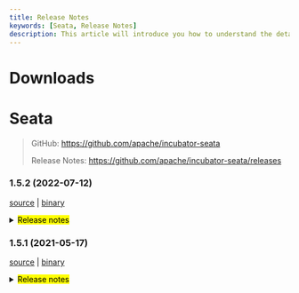 ```yaml
---
title: Release Notes
keywords: [Seata, Release Notes]
description: This article will introduce you how to understand the details of each version and upgrade matters needing attention.
---
```



# Downloads

# Seata

> GitHub: https://github.com/apache/incubator-seata
>
> Release Notes: https://github.com/apache/incubator-seata/releases

### 1.5.2 (2022-07-12)

[source](https://github.com/apache/incubator-seata/archive/v1.5.2.zip) |
[binary](https://github.com/apache/incubator-seata/releases/download/v1.5.2/seata-server-1.5.2.zip)

<details>
  <summary><mark>Release notes</mark></summary>


### Seata 1.5.2

Seata 1.5.2 Released.

Seata is an easy-to-use, high-performance, open source distributed transaction solution.

The version is updated as follows:

### feature：
- [[#4661](https://github.com/apache/incubator-seata/pull/4713)] support xid load balance
- [[#4676](https://github.com/apache/incubator-seata/pull/4676)] support server to expose Nacos services by mounting SLB
- [[#4642](https://github.com/apache/incubator-seata/pull/4642)] support batch message parallel processing
- [[#4567](https://github.com/apache/incubator-seata/pull/4567)] support where method condition(find_in_set)


### bugfix：
- [[#4515](https://github.com/apache/incubator-seata/pull/4515)] fix the error of SeataTCCFenceAutoConfiguration when database unused
- [[#4661](https://github.com/apache/incubator-seata/pull/4661)] fix sql exception with PostgreSQL in module console
- [[#4667](https://github.com/apache/incubator-seata/pull/4682)] fix the exception in RedisTransactionStoreManager for update map During iteration
- [[#4678](https://github.com/apache/incubator-seata/pull/4678)] fix the error of key transport.enableRmClientBatchSendRequest cache penetration if not configure
- [[#4701](https://github.com/apache/incubator-seata/pull/4701)] fix missing command line args
- [[#4607](https://github.com/apache/incubator-seata/pull/4607)] fix bug on skipping lock check
- [[#4696](https://github.com/apache/incubator-seata/pull/4696)] fix oracle database insert value
- [[#4726](https://github.com/apache/incubator-seata/pull/4726)] fix batch message send may return NullPointException
- [[#4729](https://github.com/apache/incubator-seata/pull/4729)] fix set AspectTransactional.rollbackForClassName with wrong value
- [[#4653](https://github.com/apache/incubator-seata/pull/4653)] fix the sql exception when pk is non-numeric in INSERT_ON_DUPLICATE SQL

### optimize：
- [[#4650](https://github.com/apache/incubator-seata/pull/4650)] fix some security vulnerabilities
- [[#4670](https://github.com/apache/incubator-seata/pull/4670)] optimize the thread pool size of branchResultMessageExecutor
- [[#4662](https://github.com/apache/incubator-seata/pull/4662)] optimize rollback transaction metrics
- [[#4693](https://github.com/apache/incubator-seata/pull/4693)] optimize the console navigation bar
- [[#4700](https://github.com/apache/incubator-seata/pull/4700)] fix maven-compiler-plugin and maven-resources-plugin execute failed
- [[#4711](https://github.com/apache/incubator-seata/pull/4711)] separate lib dependencies for deployments
- [[#4720](https://github.com/apache/incubator-seata/pull/4720)] optimize pom description
- [[#4728](https://github.com/apache/incubator-seata/pull/4728)] upgrade logback dependency to 1.2.9
- [[#4745](https://github.com/apache/incubator-seata/pull/4745)] support mysql8 in release package
- [[#4626](https://github.com/apache/incubator-seata/pull/4626)] Replace `flatten-maven-plugin` with `easyj-maven-plugin` to fix the conflict between `shade` and `flatten`
- [[#4629](https://github.com/apache/incubator-seata/pull/4629)] check relation of before status and after status when updating global session
- [[#4662](https://github.com/apache/incubator-seata/pull/4662)] make EnhancedServiceLoader more readable

### test:

- [[#4544](https://github.com/apache/incubator-seata/pull/4544)] optimize jackson dependencies in TransactionContextFilterTest
- [[#4731](https://github.com/apache/incubator-seata/pull/4731)] fix UT failed in AsyncWorkerTest and LockManagerTest

Thanks to these contributors for their code commits. Please report an unintended omission.

<!-- Please make sure your Github ID is in the list below -->
- [slievrly](https://github.com/slievrly)
- [pengten](https://github.com/pengten)
- [YSF-A](https://github.com/YSF-A)
- [tuwenlin](https://github.com/tuwenlin)
- [Ifdevil](https://github.com/Ifdevil)
- [wingchi-leung](https://github.com/wingchi-leung)
- [liurong](https://github.com/robynron)
- [opelok-z](https://github.com/opelok-z)
- [funky-eyes](https://github.com/funky-eyes)
- [2129zxl](https://github.com/2129zxl)
- [Smery-lxm](https://github.com/Smery-lxm)
- [doubleDimple](https://github.com/doubleDimple)
- [wangliang181230](https://github.com/wangliang181230)
- [Bughue](https://github.com/Bughue)
- [AYue-94](https://github.com/AYue-94)
- [lingxiao-wu](https://github.com/lingxiao-wu)
- [caohdgege](https://github.com/caohdgege)

Also, we receive many valuable issues, questions and advices from our community. Thanks for you all.

#### Link

- **Seata:** https://github.com/apache/incubator-seata
- **Seata-Samples:** https://github.com/apache/incubator-seata-samples
- **Release:** https://github.com/apache/incubator-seata/releases
- **WebSite:** https://seata.io

</details>

### 1.5.1 (2021-05-17)

[source](https://github.com/apache/incubator-seata/archive/v1.5.1.zip) |
[binary](https://github.com/apache/incubator-seata/releases/download/v1.5.1/seata-server-1.5.1.zip)

<details>
  <summary><mark>Release notes</mark></summary>

### feature：
- [[#4115](https://github.com/apache/incubator-seata/pull/4115) ] support console management
- [[#3472](https://github.com/apache/incubator-seata/pull/3472) ] add redisLocker's lua mode
- [[#3575](https://github.com/apache/incubator-seata/pull/3575) ] support the mixed use of different storages of locks and sessions
- [[#3374](https://github.com/apache/incubator-seata/pull/3374) ] add a Executor for INSERT ON DUPLICATE KEY UPDATE
- [[#3642](https://github.com/apache/incubator-seata/pull/3642) ] provide an api to share tcc phase-1's params to phase-2
- [[#3064](https://github.com/apache/incubator-seata/pull/3064) ] support configuring the order of the TM and TCC interceptor
- [[#2852](https://github.com/apache/incubator-seata/pull/2852) ] support configuring scan target for GlobalTransactionScanner
- [[#3683](https://github.com/apache/incubator-seata/pull/3683) ] support redis distributed lock to prevent multi TC competition
- [[#3545](https://github.com/apache/incubator-seata/pull/3545) ] TCC mode support idempotent and anti hanging
- [[#3009](https://github.com/apache/incubator-seata/pull/3009) ] support server start with springboot and config with application.yaml
- [[#3652](https://github.com/apache/incubator-seata/pull/3652) ] support APM with SkyWalking
- [[#3823](https://github.com/apache/incubator-seata/pull/3823) ] TCC mode supports customized parameters list of the method in phase two
- [[#3642](https://github.com/apache/incubator-seata/pull/3642) ] TCC mode's try method supports passing `BusinessActionContext` implicitly
- [[#3856](https://github.com/apache/incubator-seata/pull/3856) ] support edas-hsf RPC framework
- [[#3880](https://github.com/apache/incubator-seata/pull/3880) ] contributing md support chinese.
- [[#2568](https://github.com/apache/incubator-seata/pull/2568) ] support GlobalTransactionInterceptor expression
- [[#3886](https://github.com/apache/incubator-seata/pull/3886) ] support the registry center network preferences
- [[#3869](https://github.com/apache/incubator-seata/pull/3869) ] support get configuration from environment
- [[#3906](https://github.com/apache/incubator-seata/pull/3906) ] support SPI unload
- [[#3668](https://github.com/apache/incubator-seata/pull/3668) ] support kotlin coroutine
- [[#3968](https://github.com/apache/incubator-seata/pull/3968) ] support brpc-java RPC framework
- [[#4134](https://github.com/apache/incubator-seata/pull/4134) ] init the console basic code
- [[#4268](https://github.com/apache/incubator-seata/pull/4268) ] query global session in the file mode
- [[#4281](https://github.com/apache/incubator-seata/pull/4281) ] query global session and global lock in the redis mode
- [[#4293](https://github.com/apache/incubator-seata/pull/4293) ] get global lock in the file mode
- [[#4335](https://github.com/apache/incubator-seata/pull/4335) ] Realize configuration center upload configuration interactive script (nacos,etcd3)
- [[#4360](https://github.com/apache/incubator-seata/pull/4360) ] Realize configuration center upload configuration interactive script (apollo,consul,zk)
- [[#4320](https://github.com/apache/incubator-seata/pull/4320) ] realize the interface of console: get global session and global lock in the db mode
- [[#4435](https://github.com/apache/incubator-seata/pull/4435) ] console front-end page implementation
- [[#4480](https://github.com/apache/incubator-seata/pull/4480) ] implementation of DefaultAuthSigner
- [[#3870](https://github.com/apache/incubator-seata/pull/3870) ] make seata-bom be the real Bill-Of-Material
- [[#3487](https://github.com/apache/incubator-seata/pull/3487) ] add db realization for distribute lock
- [[#3889](https://github.com/apache/incubator-seata/pull/3889) ] registry add heartbeat
- [[#3951](https://github.com/apache/incubator-seata/pull/3951) ] support zstd compressor
- [[#2838](https://github.com/apache/incubator-seata/pull/2838) ] Saga support auto configuration in the spring boot project

### bugfix：
- [[#3497](https://github.com/apache/incubator-seata/pull/3497) ] fix tcc phase two response timeout exception
- [[#3686](https://github.com/apache/incubator-seata/pull/3686) ] fix NPE and wrong cluster name of Apollo
- [[#3702](https://github.com/apache/incubator-seata/pull/3702) ] fix some comments
- [[#3716](https://github.com/apache/incubator-seata/pull/3716) ] fix the problem in the findTargetClass method
- [[#3717](https://github.com/apache/incubator-seata/pull/3717) ] fix typo of interval
- [[#3773](https://github.com/apache/incubator-seata/pull/3773) ] fix consul not found tc cluster
- [[#3695](https://github.com/apache/incubator-seata/pull/3695) ] fix mariadb unable to create XA connection
- [[#3783](https://github.com/apache/incubator-seata/pull/3783) ] fix the problem that store mode does not take effect
- [[#3740](https://github.com/apache/incubator-seata/pull/3740) ] fix that `LocalThread` is not cleared when the `Saga` transaction ends
- [[#3792](https://github.com/apache/incubator-seata/pull/3792) ] fix the Server can't find redis-host property
- [[#3828](https://github.com/apache/incubator-seata/pull/3828) ] fix StringUtils StackOverflowError
- [[#3817](https://github.com/apache/incubator-seata/pull/3817) ] fix TC SkyWalking topo calling node not gather
- [[#3803](https://github.com/apache/incubator-seata/pull/3803) ] fix ReflectionUtil throw unexpected exception
- [[#3879](https://github.com/apache/incubator-seata/pull/3879) ] fix postgresql multi schema throw not found channel exception
- [[#3881](https://github.com/apache/incubator-seata/pull/3881) ] fix getConfig with different default value return the first
- [[#3897](https://github.com/apache/incubator-seata/pull/3897) ] fix LocalDataTime type in FastjsonUndoLogParser can't be rollback
- [[#3901](https://github.com/apache/incubator-seata/pull/3901) ] fix seataio/seata-server servlet-api conflict
- [[#3931](https://github.com/apache/incubator-seata/pull/3931) ] fix the wrong path and filename when dump the jvm memory for analysis
- [[#3978](https://github.com/apache/incubator-seata/pull/3978) ] fix NPE cause by future timeout
- [[#4266](https://github.com/apache/incubator-seata/pull/4266) ] fix register branch and release lock failed when the size of rows that modified is greater than 1000 in oracle
- [[#3949](https://github.com/apache/incubator-seata/pull/3949) ] fix the problem that `nacos-config.py` will not skip blank options. fix bug that split options may cause content loss
- [[#3988](https://github.com/apache/incubator-seata/pull/3988) ] fix the problem that nacos not found user when password has special characters
- [[#3998](https://github.com/apache/incubator-seata/pull/3998) ] fix the NPE of jedis multi.exec
- [[#4011](https://github.com/apache/incubator-seata/pull/4011) ] fix can not get properties of distributed-lock-table in springboot
- [[#4025](https://github.com/apache/incubator-seata/pull/4025) ] fix potential database resource leak
- [[#4023](https://github.com/apache/incubator-seata/pull/4023) ] fix the problem that the xid is not cleared in some scenes of dubbo
- [[#4039](https://github.com/apache/incubator-seata/pull/4039) ] fix RM did not clear XID after the local transaction threw an exception
- [[#4032](https://github.com/apache/incubator-seata/pull/4032) ] fix ApplicationContext already closed problem when Seata server using ShutdownHook to destroy
- [[#4074](https://github.com/apache/incubator-seata/pull/4074) ] fix prevents XA mode resource suspension
- [[#4107](https://github.com/apache/incubator-seata/pull/4107) ] fix deadlock problems during project construction
- [[#4158](https://github.com/apache/incubator-seata/pull/4158) ] fix the logback can't load the `RPC_PORT`
- [[#4162](https://github.com/apache/incubator-seata/pull/4162) ] fix correct built-in properties for redis registry
- [[#4165](https://github.com/apache/incubator-seata/pull/4165) ] fix `StringUtils.toString(obj)` throw `ClassCastException` when the obj is primitive data array
- [[#4169](https://github.com/apache/incubator-seata/pull/4169) ] fix xa mode originalConnection has been closed, cause PhaseTwo fail to execute
- [[#4177](https://github.com/apache/incubator-seata/pull/4177) ] fix the problem of accidentally releasing the global lock
- [[#4174](https://github.com/apache/incubator-seata/pull/4174) ] fix delete undo log connection already closed
- [[#4189](https://github.com/apache/incubator-seata/pull/4189) ] fix the `kafka-appender.xml` and `logstash-appender.xml`
- [[#4213](https://github.com/apache/incubator-seata/pull/4213) ] fix code for "sessionMode" not execute problem
- [[#4220](https://github.com/apache/incubator-seata/pull/4220) ] fix some problems with `zstd` compressor and add the version of the `kotlin-maven-plugin`
- [[#4222](https://github.com/apache/incubator-seata/pull/4222) ] fix could not rollback when insert field list is empty
- [[#4253](https://github.com/apache/incubator-seata/pull/4253) ] update executor store the actually modified columns but not only the columns in set condition
- [[#4276](https://github.com/apache/incubator-seata/pull/4276) ] fix seata-test module UT not work
- [[#4278](https://github.com/apache/incubator-seata/pull/4278) ] fix the problem that mysql's Blob/Clob/NClob data type cannot be deserialized
- [[#4302](https://github.com/apache/incubator-seata/pull/4302) ] fix the problem that other ORMs may not be able to obtain the auto-incrementing primary key value
- [[#4233](https://github.com/apache/incubator-seata/pull/4233) ] fix data remanence problems in lock and branch under specific circumstances.
- [[#4308](https://github.com/apache/incubator-seata/pull/4308) ] fix the TableMetaCache parsing problem with the same table under multiple Postgresql schemas
- [[#4326](https://github.com/apache/incubator-seata/pull/4326) ] fix inability to build Executor when using mariadb driver
- [[#4355](https://github.com/apache/incubator-seata/pull/4355) ] fix mysql-loadbalance resource id error
- [[#4310](https://github.com/apache/incubator-seata/pull/4310) ] fix the problem that failed to obtain the self increment ID of MySQL database through "select last_insert_id"
- [[#4331](https://github.com/apache/incubator-seata/pull/4331) ] fix dirty write check exception that may occur when using ONLY_CARE_UPDATE_COLUMNS configuration
- [[#4228](https://github.com/apache/incubator-seata/pull/4228) ] fix resource suspension in xa mode caused by choose other ip as channel alternative
- [[#4408](https://github.com/apache/incubator-seata/pull/4408) ] fix the invalid environment variable in container env
- [[#4441](https://github.com/apache/incubator-seata/pull/4441) ] fix the problem that pipelined resources are not closed in redis mode and add branchSession judge branchSessions is not null
- [[#4438](https://github.com/apache/incubator-seata/pull/4438) ] fix the problem that GlobalSession could not be deleted normally in the case of delayed deletion in the file mode of the develop branch
- [[#4432](https://github.com/apache/incubator-seata/pull/4432) ] fix the inability to get some remote configurations
- [[#4452](https://github.com/apache/incubator-seata/pull/4452) ] fix the change log of 'service.disableGlobalTransaction' config
- [[#4449](https://github.com/apache/incubator-seata/pull/4449) ] fix redis mode page npe and optimize get globalSession on average
- [[#4459](https://github.com/apache/incubator-seata/pull/4459) ] fix the failure to obtain before image and after image on oracle and pgsql of the develop branch
- [[#4471](https://github.com/apache/incubator-seata/pull/4471) ] in branch 'develop', fix the error when service.vgroupMapping change
- [[#4474](https://github.com/apache/incubator-seata/pull/4474) ] fix Mysql multi-bit Bit type field rollback error
- [[#4492](https://github.com/apache/incubator-seata/pull/4492) ] fix the failure to update cluster list dynamically when use eureka of the develop branch
- [[#4535](https://github.com/apache/incubator-seata/pull/4535) ] fix FileSessionManagerTest fail
- [[#4561](https://github.com/apache/incubator-seata/pull/4561) ] fix allSessions/findGlobalSessions may return null and cause npe
- [[#4505](https://github.com/apache/incubator-seata/pull/4505) ] fix fastjson serialization of time data types
- [[#4579](https://github.com/apache/incubator-seata/pull/4579) ] fix prepareUndoLogAll of MySQLInsertOrUpdateExecutor
- [[#4005](https://github.com/apache/incubator-seata/pull/4005) ] fix PK constraint name isn't the same as the unique index name which is belong to PK
- [[#4062](https://github.com/apache/incubator-seata/pull/4062) ] fix saga complex parameter deserialization problem
- [[#4199](https://github.com/apache/incubator-seata/pull/4199) ] fix rpc tm request timeout
- [[#4352](https://github.com/apache/incubator-seata/pull/4352) ] fix some problem of the sql parser
- [[#4487](https://github.com/apache/incubator-seata/pull/4487) ] fix remove Pagination hideOnlyOnePage attribute
- [[#4449](https://github.com/apache/incubator-seata/pull/4449) ] fix optimize redis limit and fix redis page bug
- [[#4608](https://github.com/apache/incubator-seata/pull/4608) ] fix test case
- [[#3110](https://github.com/apache/incubator-seata/pull/3110) ] fix the problem of unit test


### optimize：
- [[#4163](https://github.com/apache/incubator-seata/pull/4163) ] improve CONTRIBUTING docs
- [[#3678](https://github.com/apache/incubator-seata/pull/3678) ] supplement missing configuration and new version documents
- [[#3654](https://github.com/apache/incubator-seata/pull/3654) ] fix typo,applicationContex -> applicationContext
- [[#3615](https://github.com/apache/incubator-seata/pull/3615) ] asynchronous deletion after the transaction is committed
- [[#3687](https://github.com/apache/incubator-seata/pull/3687) ] fix the case that could not retry acquire global lock
- [[#3689](https://github.com/apache/incubator-seata/pull/3689) ] modify the attribute prefix in the file file.properties
- [[#3528](https://github.com/apache/incubator-seata/pull/3528) ] optimize the memory footprint of redis mode
- [[#3700](https://github.com/apache/incubator-seata/pull/3700) ] optimize the speed of buildLockKey
- [[#3588](https://github.com/apache/incubator-seata/pull/3588) ] optimize the logic of datasource auto proxy
- [[#3626](https://github.com/apache/incubator-seata/pull/3626) ] remove repeat change status
- [[#3722](https://github.com/apache/incubator-seata/pull/3722) ] add the basic code of distributed lock
- [[#3713](https://github.com/apache/incubator-seata/pull/3713) ] unified the default value of enableClientBatchSendRequest
- [[#3120](https://github.com/apache/incubator-seata/pull/3120) ] optimize `Configuration` and add unit tests
- [[#3735](https://github.com/apache/incubator-seata/pull/3735) ] do not load `LoadBalance` if not necessary
- [[#3770](https://github.com/apache/incubator-seata/pull/3770) ] close the `Closeable` and optimize some code
- [[#3627](https://github.com/apache/incubator-seata/pull/3627) ] use TreeMap instead of the LinkedHashMap in TableMeta to compatible high level MySQL
- [[#3760](https://github.com/apache/incubator-seata/pull/3760) ] opt the logback's config of `seata-server`
- [[#3765](https://github.com/apache/incubator-seata/pull/3765) ] Transfer the operation of adding configuration class from 'AutoConfiguration' to 'EnvironmentPostProcessor'
- [[#3730](https://github.com/apache/incubator-seata/pull/3730) ] Refactoring the code of TCC mode
- [[#3820](https://github.com/apache/incubator-seata/pull/3820) ] add column `action_name` to the `tcc_fence_log`
- [[#3738](https://github.com/apache/incubator-seata/pull/3738) ] `JacksonUndoLogParser` supports to parsing `LocalDateTime`
- [[#3794](https://github.com/apache/incubator-seata/pull/3794) ] optimize the packaging of `seata-server`
- [[#3795](https://github.com/apache/incubator-seata/pull/3795) ] optimize zk registry lookup performance
- [[#3840](https://github.com/apache/incubator-seata/pull/3840) ] optimiza `apm-skwalking` operation method to generate rules
- [[#3834](https://github.com/apache/incubator-seata/pull/3834) ] optimize `seata-distribution` add `apm-seata-skywalking`
- [[#3847](https://github.com/apache/incubator-seata/pull/3847) ] optimize ConcurrentHashMap.newKeySet replace ConcurrentSet
- [[#3311](https://github.com/apache/incubator-seata/pull/3311) ] supports reading all configurations from a single Consul key
- [[#3849](https://github.com/apache/incubator-seata/pull/3849) ] optimize string concat
- [[#3890](https://github.com/apache/incubator-seata/pull/3890) ] optimize only the inserted fields are checked
- [[#3895](https://github.com/apache/incubator-seata/pull/3895) ] optimize decode exception
- [[#3898](https://github.com/apache/incubator-seata/pull/3898) ] add jib-maven-plugin
- [[#3904](https://github.com/apache/incubator-seata/pull/3904) ] ehance metrics and fix seata-server UT not work
- [[#3212](https://github.com/apache/incubator-seata/pull/3212) ] optimize recognize sql in limit and order by
- [[#3905](https://github.com/apache/incubator-seata/pull/3905) ] optimize nacos-config.sh to support ash
- [[#3935](https://github.com/apache/incubator-seata/pull/3935) ] optimize Send redis command at one time using pipeline
- [[#3916](https://github.com/apache/incubator-seata/pull/3916) ] optimize determine whether the server in the register is alive
- [[#3918](https://github.com/apache/incubator-seata/pull/3918) ] cache reflection results of the fields and methods
- [[#3898](https://github.com/apache/incubator-seata/pull/3898) ] add jib-maven-plugin
- [[#3907](https://github.com/apache/incubator-seata/pull/3907) ] optimize set server port
- [[#3912](https://github.com/apache/incubator-seata/pull/3912) ] support config JVM param in env
- [[#3939](https://github.com/apache/incubator-seata/pull/3939) ] use map instead of if else judge for more change in the future
- [[#3955](https://github.com/apache/incubator-seata/pull/3955) ] add a start banner for seata
- [[#3954](https://github.com/apache/incubator-seata/pull/3954) ] replace @Deprecated getOwnernName to getOwnerName in druid
- [[#3981](https://github.com/apache/incubator-seata/pull/3981) ] optimize service port priority
- [[#4013](https://github.com/apache/incubator-seata/pull/4013) ] optimize channel alive check
- [[#3982](https://github.com/apache/incubator-seata/pull/3982) ] optimize readme doc and upgrade some dependencies
- [[#3949](https://github.com/apache/incubator-seata/pull/3949) ] `nacos-config.py` support default parameters and optional input parameters
- [[#3991](https://github.com/apache/incubator-seata/pull/3991) ] disable listening in the FileConfiguration center in Springboot
- [[#3994](https://github.com/apache/incubator-seata/pull/3994) ] Optimize the mechanism of periodically deleting tasks in the `tcc_fence_log` table
- [[#3327](https://github.com/apache/incubator-seata/pull/3327) ] supports reading all configurations from a single Etcd3 key
- [[#4001](https://github.com/apache/incubator-seata/pull/4001) ] support to read YML configuration from Nacos, Zookeeper, Consul, Etcd3
- [[#4017](https://github.com/apache/incubator-seata/pull/4017) ] optimize file configuration
- [[#4018](https://github.com/apache/incubator-seata/pull/4018) ] optimize Apollo configuration
- [[#4021](https://github.com/apache/incubator-seata/pull/4021) ] optimize Nacos、Consul、Zookeeper、Etcd3 configuration
- [[#4034](https://github.com/apache/incubator-seata/pull/4034) ] optimize Nacos, Consul, Zookeeper and Etcd3 configuration Junit test Class
- [[#4055](https://github.com/apache/incubator-seata/pull/4055) ] optimize NetUtil#getLocalAddress0
- [[#4086](https://github.com/apache/incubator-seata/pull/4086) ] optimize lazily load branch transactions and task scheduling
- [[#4056](https://github.com/apache/incubator-seata/pull/4056) ] optimize the DurationUtil
- [[#4103](https://github.com/apache/incubator-seata/pull/4103) ] optimize AbstractLockManager#collectRowLocks logic
- [[#3733](https://github.com/apache/incubator-seata/pull/3733) ] optimize acquire lock logic
- [[#4144](https://github.com/apache/incubator-seata/pull/4144) ] support default configuration of tx-service-group
- [[#4157](https://github.com/apache/incubator-seata/pull/4157) ] optimize client batch sending.
- [[#4191](https://github.com/apache/incubator-seata/pull/4191) ] support rpc timeout can be customized.
- [[#4216](https://github.com/apache/incubator-seata/pull/4216) ] no more attempt to clean undolog for none AT mode
- [[#4176](https://github.com/apache/incubator-seata/pull/4176) ] use expire key instead hash when using redis as registry center.
- [[#4196](https://github.com/apache/incubator-seata/pull/4196) ] tc batch response to client.
- [[#4212](https://github.com/apache/incubator-seata/pull/4212) ] optimize the interface of the console
- [[#4237](https://github.com/apache/incubator-seata/pull/4237) ] skip check lock when all the before image is empty
- [[#4251](https://github.com/apache/incubator-seata/pull/4251) ] optimize partial code handling
- [[#4262](https://github.com/apache/incubator-seata/pull/4262) ] optimize tcc module code handling
- [[#4235](https://github.com/apache/incubator-seata/pull/4235) ] optimize instance saved in eureka
- [[#4277](https://github.com/apache/incubator-seata/pull/4277) ] optimize acquire lock return fail-fast code in redis-pipeline mode.
- [[#4284](https://github.com/apache/incubator-seata/pull/4284) ] support authentication of MSE-Nacos with ak/sk
- [[#4299](https://github.com/apache/incubator-seata/pull/4299) ] optimize exceptions to make them friendly
- [[#4300](https://github.com/apache/incubator-seata/pull/4300) ] optimize let DefaultCoordinator invoke NettyRemotingServer's close method,no longer closed by ServerRunner
- [[#4270](https://github.com/apache/incubator-seata/pull/4270) ] improve the performance of global commit and global rollback, asynchronous branch transaction cleanup
- [[#4307](https://github.com/apache/incubator-seata/pull/4307) ] when in TCC mode there is no need to delete global locks
- [[#4303](https://github.com/apache/incubator-seata/pull/4303) ] `tcc_fence_log` table hanging log records are deleted asynchronously
- [[#4328](https://github.com/apache/incubator-seata/pull/4328) ] upload configuration script support comments
- [[#4305](https://github.com/apache/incubator-seata/pull/4305) ] optimize acquire global lock fail error log print on tc
- [[#4336](https://github.com/apache/incubator-seata/pull/4336) ] add SQL exception prompt not supported by AT mode
- [[#4359](https://github.com/apache/incubator-seata/pull/4359) ] support configuration metadata read from environment variables
- [[#4247](https://github.com/apache/incubator-seata/pull/4247) ] add tests for `java17` and `springboot` in the `github/actions`
- [[#4353](https://github.com/apache/incubator-seata/pull/4353) ] Slimming down for the `seata-all.jar`
- [[#4393](https://github.com/apache/incubator-seata/pull/4393) ] skip reload for redis & db mode
- [[#4400](https://github.com/apache/incubator-seata/pull/4400) ] asynchronous tasks handle global transactions in parallel
- [[#4391](https://github.com/apache/incubator-seata/pull/4391) ] commit/rollback retry timeout event
- [[#4409](https://github.com/apache/incubator-seata/pull/4409) ] add copyright header to test classes
- [[#4282](https://github.com/apache/incubator-seata/pull/4282) ] optimize build UndoItem logic
- [[#4407](https://github.com/apache/incubator-seata/pull/4407) ] file mode does not require lazy processing of sessions
- [[#4436](https://github.com/apache/incubator-seata/pull/4436) ] optimize global session query in file mode
- [[#4431](https://github.com/apache/incubator-seata/pull/4431) ] limit the number of queries in Redis storage mode
- [[#4465](https://github.com/apache/incubator-seata/pull/4465) ] optimize client version transfer in tc batch response to client mode.
- [[#4469](https://github.com/apache/incubator-seata/pull/4469) ] optimize the way to get configuration in DB mode of console
- [[#4478](https://github.com/apache/incubator-seata/pull/4478) ] optimize Nacos config and naming properties
- [[#4522](https://github.com/apache/incubator-seata/pull/4522) ] optimize GC parameters in JVM
- [[#4517](https://github.com/apache/incubator-seata/pull/4517) ] enhance fail/timeout status metric and log level
- [[#4451](https://github.com/apache/incubator-seata/pull/4451) ] filesessionmanager changed to singleton and optimized task thread pool processing
- [[#4551](https://github.com/apache/incubator-seata/pull/4551) ] optimize metrics rt statistics
- [[#4574](https://github.com/apache/incubator-seata/pull/4574) ] support accessKey/secretKey auto configuration
- [[#4583](https://github.com/apache/incubator-seata/pull/4583) ] use HmacSHA256 instead of HmacSHA1 for ram signature
- [[#4591](https://github.com/apache/incubator-seata/pull/4591) ] optimize the default value of the switch
- [[#3780](https://github.com/apache/incubator-seata/pull/3780) ] optimize upgrade the Druid version
- [[#3797](https://github.com/apache/incubator-seata/pull/3797) ] optimize support instance `BusinessActionContext` outside the TCC try method
- [[#3909](https://github.com/apache/incubator-seata/pull/3909) ] optimize `collectRowLocks` method
- [[#3763](https://github.com/apache/incubator-seata/pull/3763) ] optimize github actions
- [[#4345](https://github.com/apache/incubator-seata/pull/4345) ] optimize fix the path of the package
- [[#4346](https://github.com/apache/incubator-seata/pull/4346) ] optimize the log of the server and remove lombok
- [[#4348](https://github.com/apache/incubator-seata/pull/4348) ] optimize Unified management the versions of maven-plugin
- [[#4354](https://github.com/apache/incubator-seata/pull/4354) ] optimize the tests of `SAGA`
- [[#4227](https://github.com/apache/incubator-seata/pull/4227) ] optimize the versions of the dependencies
- [[#4403](https://github.com/apache/incubator-seata/pull/4403) ] optimize disable `SAGA` tests
- [[#4453](https://github.com/apache/incubator-seata/pull/4453) ] optimize upgrade eureka-clients and xstream dependencies
- [[#4481](https://github.com/apache/incubator-seata/pull/4481) ] optimize nacos config and naming properties
- [[#4477](https://github.com/apache/incubator-seata/pull/4477) ] optimize debug log and fix typo
- [[#4484](https://github.com/apache/incubator-seata/pull/4484) ]optimize  the log of TM/RM register
- [[#3874](https://github.com/apache/incubator-seata/pull/4484) ] optimize Add logo of registered enterprise,and Change image source to Alicdn
- [[#4458](https://github.com/apache/incubator-seata/pull/4458) ] optimize fix the README.md of metrices module
- [[#4482](https://github.com/apache/incubator-seata/pull/4482) ] optimize remove duplicated word

Thanks to these contributors for their code commits. Please report an unintended omission.
- [slievrly](https://github.com/slievrly)
- [wangliang181230](https://github.com/wangliang181230)
- [funky-eyes](https://github.com/funky-eyes)
- [lvekee](https://github.com/lvekee)
- [caohdgege](https://github.com/caohdgege)
- [lightClouds917](https://github.com/lightClouds917)
- [objcoding](https://github.com/objcoding)
- [siyu](https://github.com/Pinocchio2018)
- [GoodBoyCoder](https://github.com/GoodBoyCoder)
- [pengten](https://github.com/pengten)
- [Bughue](https://github.com/Bughue)
- [doubleDimple](https://github.com/doubleDimple)
- [zhaoyuguang](https://github.com/zhaoyuguang)
- [liuqiufeng](https://github.com/liuqiufeng)
- [jsbxyyx](https://github.com/jsbxyyx)
- [lcmvs](https://github.com/lcmvs)
- [onlinechild](https://github.com/onlinechild)
- [xjlgod](https://github.com/xjlgod)
- [h-zhi](https://github.com/h-zhi)
- [tanzzj](https://github.com/tanzzj)
- [miaoxueyu](https://github.com/miaoxueyu)
- [selfishlover](https://github.com/selfishlover)
- [tuwenlin](https://github.com/tuwenlin)
- [dmego](https://github.com/dmego)
- [xiaochangbai](https://github.com/xiaochangbai)
- [Rubbernecker](https://github.com/Rubbernecker)
- [ruanun](https://github.com/ruanun)
- [huan415](https://github.com/huan415)
- [drgnchan](https://github.com/drgnchan)
- [cmonkey](https://github.com/cmonkey)
- [13414850431](https://github.com/13414850431)
- [ls9527](https://github.com/ls9527)
- [xingfudeshi](https://github.com/xingfudeshi)
- [spilledyear](https://github.com/spilledyear)
- [kaka2code](https://github.com/kaka2code)
- [iqinning](https://github.com/iqinning)
- [yujianfei1986](https://github.com/yujianfei1986)
- [elrond-g](https://github.com/elrond-g)
- [jameslcj](https://github.com/jameslcj)
- [zhouchuhang](https://github.com/zch0214)
- [xujj](https://github.com/XBNGit)
- [mengxzh](https://github.com/mengxzh)
- [portman](https://github.com/iportman)
- [anselleeyy](https://github.com/anselleeyy)
- [wangyuewen](https://github.com/2858917634)
- [imherewait](https://github.com/imherewait)
- [wfnuser](https://github.com/wfnuser)
- [zhixing](https://github.com/chenlei3641)

Also, we receive many valuable issues, questions and advices from our community. Thanks for you all.
</details>
